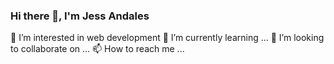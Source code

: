 ### Hi there 👋, I'm Jess Andales

👀 I’m interested in  web development
🌱 I’m currently learning ...
💞️ I’m looking to collaborate on ...
📫 How to reach me ...


  
  
  




